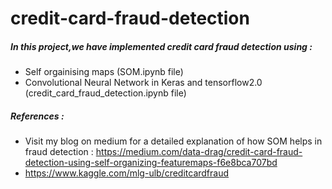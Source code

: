 # credit-card-fraud-detection
##### In this project,we have implemented credit card fraud detection using :
* Self orgainising maps (SOM.ipynb file)
* Convolutional Neural Network in Keras and tensorflow2.0 (credit_card_fraud_detection.ipynb file)
##### References :
* Visit my blog on medium for a detailed explanation of how SOM helps in fraud detection : https://medium.com/data-drag/credit-card-fraud-detection-using-self-organizing-featuremaps-f6e8bca707bd
* https://www.kaggle.com/mlg-ulb/creditcardfraud
